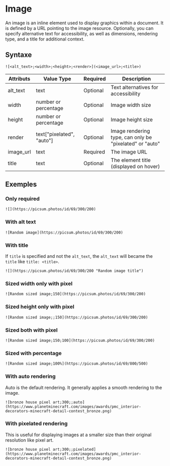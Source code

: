 # Image

An image is an inline element used to display graphics within a document. It is defined by a URL pointing to the image resource. Optionally, you can specify alternative text for accessibility, as well as dimensions, rendering type, and a title for additional context.

## Syntaxe

```syntaxe
![<alt_text>;<width>;<height>;<render>](<image_url>;<title>)
```

| Attributs | Value Type                | Required | Description                                             |
| --------- | ------------------------- | -------- | ------------------------------------------------------- |
| alt_text  | text                      | Optional | Text alternatives for accessibility                     |
| width     | number or percentage      | Optional | Image width size                                        |
| height    | number or percentage      | Optional | Image height size                                       |
| render    | text["pixelated", "auto"] | Optional | Image rendering type, can only be "pixelated" or "auto" |
| image_url | text                      | Required | The image URL                                           |
| title     | text                      | Optional | The element title (displayed on hover)                  |

## Exemples

### Only required

```
![](https://picsum.photos/id/69/300/200)
```

### With alt text

```
![Random image](https://picsum.photos/id/69/300/200)
```

### With title

If `title` is specified and not the `alt_text`, the `alt_text` will became the `title` like `title: <title>`.

```
![](https://picsum.photos/id/69/300/200 "Random image title")
```

### Sized width only with pixel

```
![Random sized image;150](https://picsum.photos/id/69/300/200)
```

### Sized height only with pixel

```
![Random sized image;;150](https://picsum.photos/id/69/300/200)
```

### Sized both with pixel

```
![Random sized image;150;100](https://picsum.photos/id/69/300/200)
```

### Sized with percentage

```
![Random sized image;100%](https://picsum.photos/id/69/800/500)
```

### With auto rendering

Auto is the default rendering. It generally applies a smooth rendering to the image.

```
![bronze house pixel art;300;;auto](https://www.planetminecraft.com/images/awards/pmc_interior-decorators-minecraft-detail-contest_bronze.png)
```

### With pixelated rendering

This is useful for displaying images at a smaller size than their original resolution like pixel art.

```
![bronze house pixel art;300;;pixelated](https://www.planetminecraft.com/images/awards/pmc_interior-decorators-minecraft-detail-contest_bronze.png)
```
